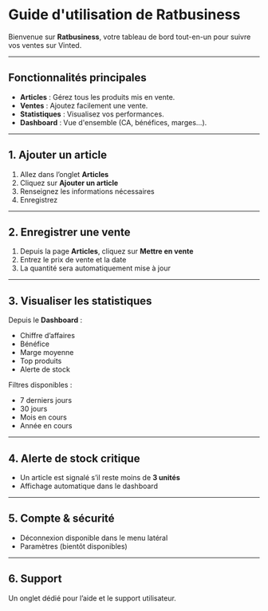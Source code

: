 # Guide d'utilisation de Ratbusiness

Bienvenue sur **Ratbusiness**, votre tableau de bord tout-en-un pour suivre vos ventes sur Vinted.

---

## Fonctionnalités principales

- **Articles** : Gérez tous les produits mis en vente.
- **Ventes** : Ajoutez facilement une vente.
- **Statistiques** : Visualisez vos performances.
- **Dashboard** : Vue d'ensemble (CA, bénéfices, marges...).

---

## 1. Ajouter un article

1. Allez dans l’onglet **Articles**
2. Cliquez sur **Ajouter un article**
3. Renseignez les informations nécessaires
4. Enregistrez

---

## 2. Enregistrer une vente

1. Depuis la page **Articles**, cliquez sur **Mettre en vente**
2. Entrez le prix de vente et la date
3. La quantité sera automatiquement mise à jour

---

## 3. Visualiser les statistiques

Depuis le **Dashboard** :

- Chiffre d’affaires
- Bénéfice
- Marge moyenne
- Top produits
- Alerte de stock

Filtres disponibles :
- 7 derniers jours
- 30 jours
- Mois en cours
- Année en cours

---

## 4. Alerte de stock critique

- Un article est signalé s’il reste moins de **3 unités**
- Affichage automatique dans le dashboard

---

## 5. Compte & sécurité

- Déconnexion disponible dans le menu latéral
- Paramètres (bientôt disponibles)

---

## 6. Support

Un onglet dédié pour l’aide et le support utilisateur.